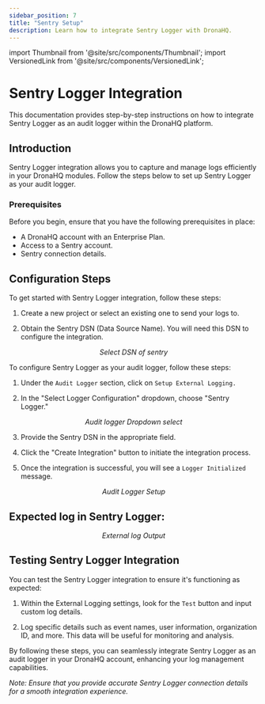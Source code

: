 ```yaml
---
sidebar_position: 7
title: "Sentry Setup"
description: Learn how to integrate Sentry Logger with DronaHQ.
---
```


import Thumbnail from '@site/src/components/Thumbnail';
import VersionedLink from '@site/src/components/VersionedLink';

# Sentry Logger Integration

This documentation provides step-by-step instructions on how to integrate Sentry Logger as an audit logger within the DronaHQ platform.

## Introduction

Sentry Logger integration allows you to capture and manage logs efficiently in your DronaHQ modules. Follow the steps below to set up Sentry Logger as your audit logger.

### Prerequisites

Before you begin, ensure that you have the following prerequisites in place:

- A DronaHQ account with an Enterprise Plan.
- Access to a Sentry account.
- Sentry connection details.

## Configuration Steps

To get started with Sentry Logger integration, follow these steps:

1. Create a new project or select an existing one to send your logs to.

2. Obtain the Sentry DSN (Data Source Name). You will need this DSN to configure the integration.

<figure>
  <Thumbnail src="/img/audit-logger/dsn-sentry.png" alt="Select DSN of sentry" width='100%'/>
  <figcaption align="center"><i>Select DSN of sentry</i></figcaption>
</figure>


To configure Sentry Logger as your audit logger, follow these steps:

1. Under the `Audit Logger` section, click on `Setup External Logging.`

2. In the "Select Logger Configuration" dropdown, choose "Sentry Logger."

<figure>
  <Thumbnail src="/img/audit-logger/dropdown-logger.png" alt="Audit logger Dropdown select" width='100%'/>
  <figcaption align="center"><i>Audit logger Dropdown select</i></figcaption>
</figure>

3. Provide the Sentry DSN in the appropriate field.

4. Click the "Create Integration" button to initiate the integration process.

5. Once the integration is successful, you will see a `Logger Initialized` message.

<figure>
  <Thumbnail src="/img/audit-logger/sentry-setup.png" alt="Sentry Setup" width='100%'/>
  <Thumbnail src="/img/audit-logger/audit-logger-setup.png" alt="Audit Logger Setup" width='100%'/>
  <figcaption align="center"><i>Audit Logger Setup</i></figcaption>
</figure>

## Expected log in Sentry Logger:

<figure>
  <Thumbnail src="/img/audit-logger/output-sentry.png" alt="External log Output" width='100%'/>
  <figcaption align = "center"><i>External log Output</i></figcaption>
</figure>

## Testing Sentry Logger Integration

You can test the Sentry Logger integration to ensure it's functioning as expected:

1. Within the External Logging settings, look for the `Test` button and input custom log details.

2. Log specific details such as event names, user information, organization ID, and more. This data will be useful for monitoring and analysis.

By following these steps, you can seamlessly integrate Sentry Logger as an audit logger in your DronaHQ account, enhancing your log management capabilities.

*Note: Ensure that you provide accurate Sentry Logger connection details for a smooth integration experience.*
